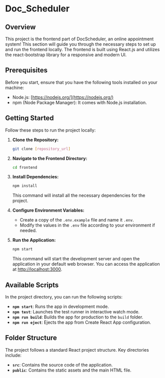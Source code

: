 # Doc_Scheduler

## Overview

This project is the frontend part of DocScheduler, an online appointment system! This section will guide you through the necessary steps to set up and run the frontend locally. The frontend is built using React.js and utilizes the react-bootstrap library for a responsive and modern UI.

## Prerequisites

Before you start, ensure that you have the following tools installed on your machine:

- Node.js: [https://nodejs.org/](https://nodejs.org/)
- npm (Node Package Manager): It comes with Node.js installation.

## Getting Started

Follow these steps to run the project locally:

1. **Clone the Repository:**

    ```bash
    git clone [repository_url]
    ```

2. **Navigate to the Frontend Directory:**

    ```bash
    cd frontend
    ```

3. **Install Dependencies:**

    ```bash
    npm install
    ```

    This command will install all the necessary dependencies for the project.

4. **Configure Environment Variables:**

    - Create a copy of the `.env.example` file and name it `.env`.
    - Modify the values in the `.env` file according to your environment if needed.

5. **Run the Application:**

    ```bash
    npm start
    ```

    This command will start the development server and open the application in your default web browser. You can access the application at [http://localhost:3000](http://localhost:3000).

## Available Scripts

In the project directory, you can run the following scripts:

- **`npm start`**: Runs the app in development mode.
- **`npm test`**: Launches the test runner in interactive watch mode.
- **`npm run build`**: Builds the app for production to the `build` folder.
- **`npm run eject`**: Ejects the app from Create React App configuration.

## Folder Structure

The project follows a standard React project structure. Key directories include:

- **`src`**: Contains the source code of the application.
- **`public`**: Contains the static assets and the main HTML file.
